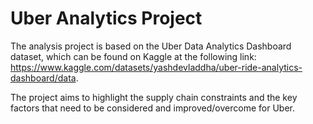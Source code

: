 # Uber Analytics Project
The analysis project is based on the Uber Data Analytics Dashboard dataset, which can be found on Kaggle at the following link: 
https://www.kaggle.com/datasets/yashdevladdha/uber-ride-analytics-dashboard/data.

The project aims to highlight the supply chain constraints and the key factors that need to be considered and improved/overcome for Uber.
